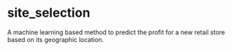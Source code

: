 # site_selection
A machine learning based method to predict the profit for a new retail store based on its geographic location.
